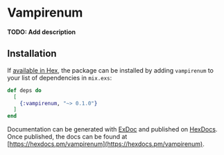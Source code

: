 # Vampirenum

**TODO: Add description**

## Installation

If [available in Hex](https://hex.pm/docs/publish), the package can be installed
by adding `vampirenum` to your list of dependencies in `mix.exs`:

```elixir
def deps do
  [
    {:vampirenum, "~> 0.1.0"}
  ]
end
```

Documentation can be generated with [ExDoc](https://github.com/elixir-lang/ex_doc)
and published on [HexDocs](https://hexdocs.pm). Once published, the docs can
be found at [https://hexdocs.pm/vampirenum](https://hexdocs.pm/vampirenum).

